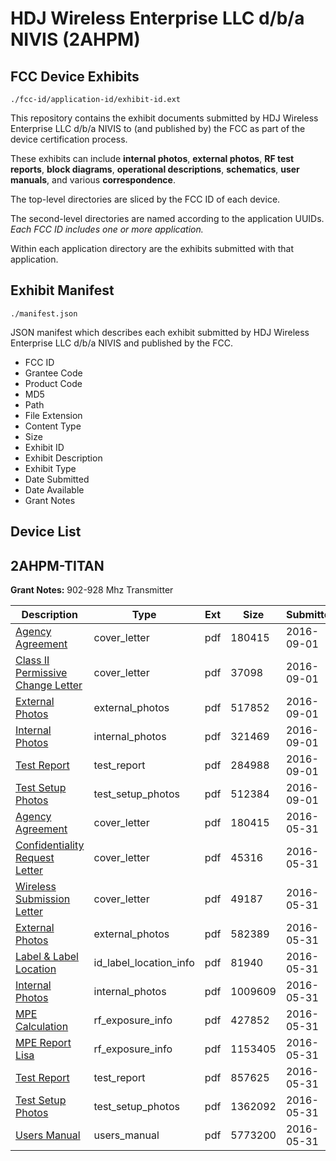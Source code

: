 # HDJ Wireless Enterprise LLC d/b/a NIVIS (2AHPM)
## FCC Device Exhibits

```
./fcc-id/application-id/exhibit-id.ext
```

This repository contains the exhibit documents submitted by HDJ Wireless Enterprise LLC d/b/a NIVIS to (and published by) the FCC as part of the device certification process.

These exhibits can include **internal photos**, **external photos**, **RF test reports**, **block diagrams**, **operational descriptions**, **schematics**, **user manuals**, and various **correspondence**.

The top-level directories are sliced by the FCC ID of each device.

The second-level directories are named according to the application UUIDs. *Each FCC ID includes one or more application.*

Within each application directory are the exhibits submitted with that application. 

## Exhibit Manifest

```
./manifest.json
```

JSON manifest which describes each exhibit submitted by HDJ Wireless Enterprise LLC d/b/a NIVIS and published by the FCC.

- FCC ID
- Grantee Code
- Product Code
- MD5
- Path
- File Extension
- Content Type
- Size
- Exhibit ID
- Exhibit Description
- Exhibit Type
- Date Submitted
- Date Available
- Grant Notes

## Device List
## 2AHPM-TITAN
**Grant Notes:** 902-928 Mhz Transmitter

| Description | Type | Ext | Size | Submitted | Available |
| ----------- | ---- | --- | ---- | --------- | --------- |
| [Agency Agreement](2AHPM-TITAN/aaefc93a15f2d286dbe1dfae2e2691d9/3011740.pdf) | cover_letter | pdf | 180415 | 2016-09-01 | 2016-09-01 |
| [Class II Permissive Change Letter](2AHPM-TITAN/aaefc93a15f2d286dbe1dfae2e2691d9/3120005.pdf) | cover_letter | pdf | 37098 | 2016-09-01 | 2016-09-01 |
| [External Photos](2AHPM-TITAN/aaefc93a15f2d286dbe1dfae2e2691d9/3120002.pdf) | external_photos | pdf | 517852 | 2016-09-01 | 2016-09-01 |
| [Internal Photos](2AHPM-TITAN/aaefc93a15f2d286dbe1dfae2e2691d9/3120003.pdf) | internal_photos | pdf | 321469 | 2016-09-01 | 2016-09-01 |
| [Test Report](2AHPM-TITAN/aaefc93a15f2d286dbe1dfae2e2691d9/3120001.pdf) | test_report | pdf | 284988 | 2016-09-01 | 2016-09-01 |
| [Test Setup Photos](2AHPM-TITAN/aaefc93a15f2d286dbe1dfae2e2691d9/3120004.pdf) | test_setup_photos | pdf | 512384 | 2016-09-01 | 2016-09-01 |
| [Agency Agreement](2AHPM-TITAN/5402f1c8d4f07b840a3d358b2ba552c4/3011740.pdf) | cover_letter | pdf | 180415 | 2016-05-31 | 2016-05-31 |
| [Confidentiality Request Letter](2AHPM-TITAN/5402f1c8d4f07b840a3d358b2ba552c4/3011741.pdf) | cover_letter | pdf | 45316 | 2016-05-31 | 2016-05-31 |
| [Wireless Submission Letter](2AHPM-TITAN/5402f1c8d4f07b840a3d358b2ba552c4/3011748.pdf) | cover_letter | pdf | 49187 | 2016-05-31 | 2016-05-31 |
| [External Photos](2AHPM-TITAN/5402f1c8d4f07b840a3d358b2ba552c4/3011743.pdf) | external_photos | pdf | 582389 | 2016-05-31 | 2016-05-31 |
| [Label & Label Location](2AHPM-TITAN/5402f1c8d4f07b840a3d358b2ba552c4/3011750.pdf) | id_label_location_info | pdf | 81940 | 2016-05-31 | 2016-05-31 |
| [Internal Photos](2AHPM-TITAN/5402f1c8d4f07b840a3d358b2ba552c4/3011744.pdf) | internal_photos | pdf | 1009609 | 2016-05-31 | 2016-05-31 |
| [MPE Calculation](2AHPM-TITAN/5402f1c8d4f07b840a3d358b2ba552c4/3011746.pdf) | rf_exposure_info | pdf | 427852 | 2016-05-31 | 2016-05-31 |
| [MPE Report Lisa](2AHPM-TITAN/5402f1c8d4f07b840a3d358b2ba552c4/3011747.pdf) | rf_exposure_info | pdf | 1153405 | 2016-05-31 | 2016-05-31 |
| [Test Report](2AHPM-TITAN/5402f1c8d4f07b840a3d358b2ba552c4/3011749.pdf) | test_report | pdf | 857625 | 2016-05-31 | 2016-05-31 |
| [Test Setup Photos](2AHPM-TITAN/5402f1c8d4f07b840a3d358b2ba552c4/3011745.pdf) | test_setup_photos | pdf | 1362092 | 2016-05-31 | 2016-05-31 |
| [Users Manual](2AHPM-TITAN/5402f1c8d4f07b840a3d358b2ba552c4/3011742.pdf) | users_manual | pdf | 5773200 | 2016-05-31 | 2016-05-31 |
